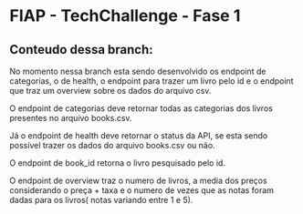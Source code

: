 # FIAP - TechChallenge - Fase 1

## Conteudo dessa branch:

No momento nessa branch esta sendo desenvolvido os endpoint de categorias, o de health, o endpoint para trazer um livro pelo id e o endpoint que traz um overview sobre os dados do arquivo csv.

O endpoint de categorias deve retornar todas as categorias dos livros presentes no arquivo books.csv.

Já o endpoint de health deve retornar o status da API, se esta sendo possível trazer os dados do arquivo books.csv ou não.

O endpoint de book_id retorna o livro pesquisado pelo id.

O endpoint de overview traz o numero de livros, a media dos preços considerando o preça + taxa e o numero de vezes que as notas foram dadas para os livros( notas variando entre 1 e 5).